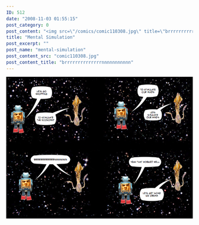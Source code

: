 ```yaml
---
ID: 512
date: "2008-11-03 01:55:15"
post_category: 0
post_content: "<img src=\"/comics/comic110308.jpg\" title=\"brrrrrrrrrrrrrrnnnnnnnnnnn\" />"
title: "Mental Simulation"
post_excerpt: ""
post_name: "mental-simulation"
post_content_src: "comic110308.jpg"
post_content_title: "brrrrrrrrrrrrrrnnnnnnnnnnn"
---
```



[![brrrrrrrrrrrrrrnnnnnnnnnnn](/comics-hi-res/comic110308.jpg)](/comics-hi-res/comic110308.jpg)
